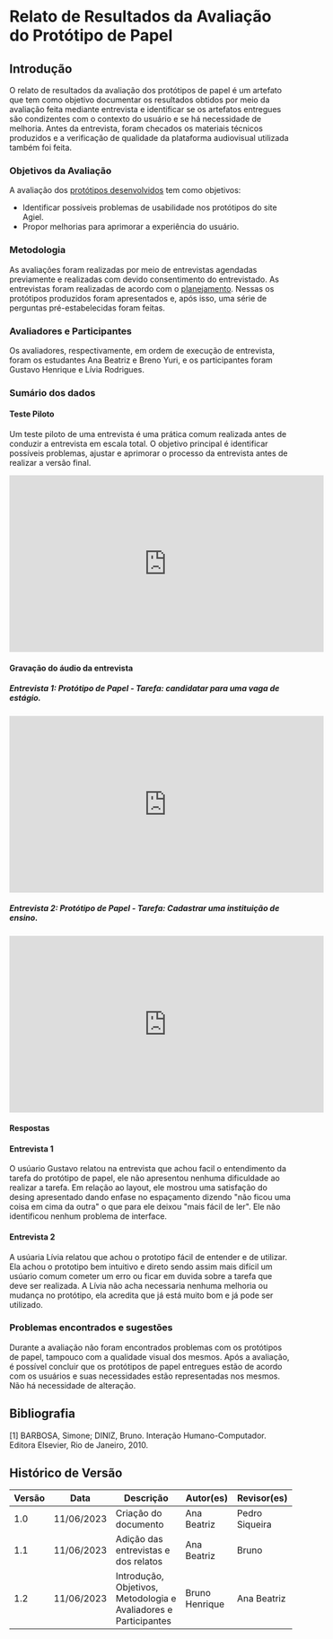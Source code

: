 # Relato de Resultados da Avaliação do Protótipo de Papel

## Introdução
O relato de resultados da avaliação dos protótipos de papel é um artefato que tem como objetivo documentar os resultados obtidos por meio da avaliação feita mediante entrevista e identificar se os artefatos entregues são condizentes com o contexto do usuário e se há necessidade de melhoria. Antes da entrevista, foram checados os materiais técnicos produzidos e a verificação de qualidade da plataforma audiovisual utilizada também foi feita.

### Objetivos da Avaliação
A avaliação dos [protótipos desenvolvidos](planejamento_da_avaliação_do_protótipo_de_papel.md#4.-Protótipos-de-Papel-realizados) tem como objetivos:

 - Identificar possíveis problemas de usabilidade nos protótipos do site Agiel.
 - Propor melhorias para aprimorar a experiência do usuário.
   
### Metodologia
As avaliações foram realizadas por meio de entrevistas agendadas previamente e realizadas com devido consentimento do entrevistado. As entrevistas foram realizadas de acordo com o [planejamento](planejamento_da_avaliação_do_protótipo_de_papel.md). Nessas os protótipos produzidos foram apresentados e, após isso, uma série de perguntas pré-estabelecidas foram feitas.

### Avaliadores e Participantes
Os avaliadores, respectivamente, em ordem de execução de entrevista, foram os estudantes Ana Beatriz e Breno Yuri, e os participantes foram Gustavo Henrique e Lívia Rodrigues.

### Sumário dos dados

#### Teste Piloto
Um teste piloto de uma entrevista é uma prática comum realizada antes de conduzir a entrevista em escala total. O objetivo principal é identificar possíveis problemas, ajustar e aprimorar o processo da entrevista antes de realizar a versão final.

<iframe width="560" height="315" src="https://www.youtube.com/embed/CRGQAF-LNmI" title="YouTube video player" frameborder="0" allow="accelerometer; autoplay; clipboard-write; encrypted-media; gyroscope; picture-in-picture; web-share" allowfullscreen></iframe>

#### Gravação do áudio da entrevista

##### Entrevista 1: Protótipo de Papel - Tarefa: candidatar para uma vaga de estágio.

<iframe width="560" height="315" src="https://www.youtube.com/embed/DQOBAvgU_HA" title="YouTube video player" frameborder="0" allow="accelerometer; autoplay; clipboard-write; encrypted-media; gyroscope; picture-in-picture; web-share" allowfullscreen></iframe>

##### Entrevista 2: Protótipo de Papel - Tarefa: Cadastrar uma instituição de ensino.

<iframe width="560" height="315" src="https://www.youtube.com/embed/rcvU0VLbqKA" title="YouTube video player" frameborder="0" allow="accelerometer; autoplay; clipboard-write; encrypted-media; gyroscope; picture-in-picture; web-share" allowfullscreen></iframe>

#### Respostas 

#### Entrevista 1
O usúario Gustavo relatou na entrevista que achou facil o entendimento da tarefa do protótipo de papel, ele não apresentou nenhuma dificuldade ao realizar a tarefa. Em relação ao layout, ele mostrou uma satisfação do desing apresentado dando enfase no espaçamento dizendo "não ficou uma coisa em cima da outra" o que para ele deixou "mais fácil de ler". Ele não identificou nenhum problema de interface.

#### Entrevista 2
A usúaria Lívia relatou que achou o prototipo fácil de entender e de utilizar. Ela achou o prototipo bem intuitivo e direto sendo assim mais difícil um usúario comum cometer um erro ou ficar em duvida sobre a tarefa que deve ser realizada. A Lívia não acha necessaria nenhuma melhoria ou mudança no protótipo, ela acredita que já está muito bom e já pode ser utilizado.

### Problemas encontrados e sugestões
Durante a avaliação não foram encontrados problemas com os protótipos de papel, tampouco com a qualidade visual dos mesmos. Após a avaliação, é possível concluir que os protótipos de papel entregues estão de acordo com os usuários e suas necessidades estão representadas nos mesmos. Não há necessidade de alteração.

## Bibliografia

[1] BARBOSA, Simone; DINIZ, Bruno. Interação Humano-Computador. Editora Elsevier, Rio de Janeiro, 2010.

## Histórico de Versão

| Versão | Data       | Descrição                                                        | Autor(es)      | Revisor(es)    |
|--------|------------|------------------------------------------------------------------|----------------|----------------|
| 1.0    | 11/06/2023 | Criação do documento                                             | Ana Beatriz    | Pedro Siqueira |
| 1.1    | 11/06/2023 | Adição das entrevistas e dos relatos                             | Ana Beatriz    | Bruno          |
| 1.2    | 11/06/2023 | Introdução, Objetivos, Metodologia e Avaliadores e Participantes | Bruno Henrique | Ana Beatriz    |


